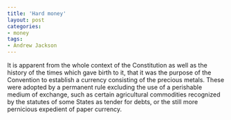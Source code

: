 ```yaml
---
title: 'Hard money'
layout: post
categories:
- money
tags:
- Andrew Jackson
---
```


It is apparent from the whole context of the Constitution as well as the history of the times which gave birth to it, that it was the purpose of the Convention to establish a currency consisting of the precious metals. These were adopted by a permanent rule excluding the use of a perishable medium of exchange, such as certain agricultural commodities recognized by the statutes of some States as tender for debts, or the still more pernicious expedient of paper currency.